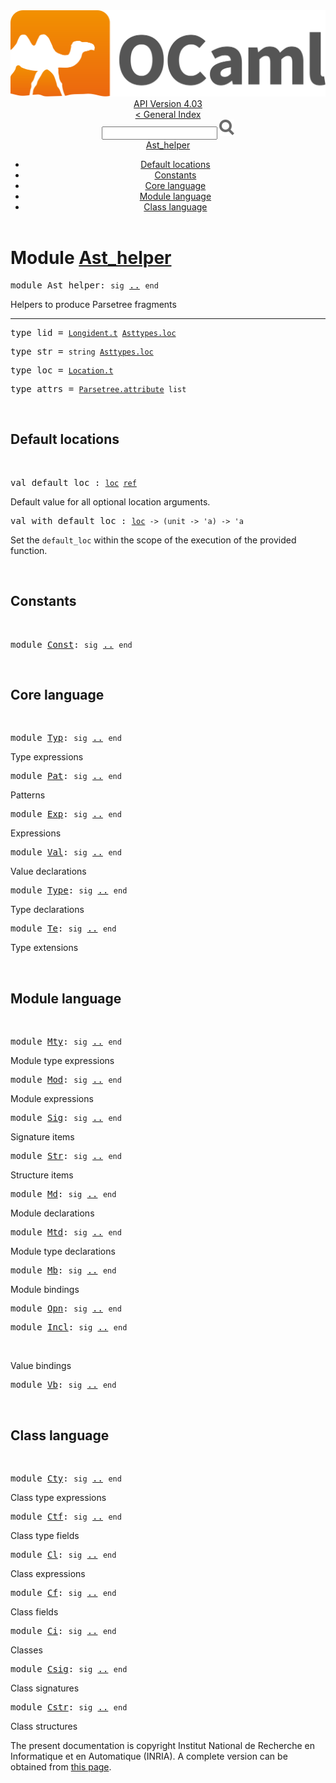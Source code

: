 <!-- ((! set title API !)) ((! set documentation !)) ((! set api !)) ((! set nobreadcrumb !)) -->
<div class="api"><header><nav class="toc brand"><a class="brand" href="https://ocaml.org/"><img src="colour-logo-gray.svg" class="svg" alt="OCaml"></a></nav><nav class="toc"><div class="toc_version"><a href="/docs" id="version-select">API Version 4.03</a></div><a href="index.html">&lt; General Index</a><div class="api_search"><input type="text" name="apisearch" id="api_search" oninput="mySearch(false);" onkeypress="this.oninput();" onclick="this.oninput();" onpaste="this.oninput();">
<img src="search_icon.svg" alt="Search" class="svg" onclick="mySearch(false)"></div>
<div id="search_results"></div><div class="toc_title"><a href="#top">Ast_helper</a></div><ul><li><a href="#2_Defaultlocations">Default locations</a></li><li><a href="#2_Constants">Constants</a></li><li><a href="#2_Corelanguage">Core language</a></li><li><a href="#2_Modulelanguage">Module language</a></li><li><a href="#2_Classlanguage">Class language</a></li></ul></nav></header>

<h1>Module <a href="type_Ast_helper.html">Ast_helper</a></h1>

<pre><span class="keyword">module</span> Ast_helper: <code class="code"><span class="keyword">sig</span></code> <a href="Ast_helper.html">..</a> <code class="code"><span class="keyword">end</span></code></pre><div class="info module top">
Helpers to produce Parsetree fragments<br>
</div>
<hr width="100%">

<pre><span id="TYPElid"><span class="keyword">type</span> <code class="type"></code>lid</span> = <code class="type"><a href="Longident.html#TYPEt">Longident.t</a> <a href="Asttypes.html#TYPEloc">Asttypes.loc</a></code> </pre>


<pre><span id="TYPEstr"><span class="keyword">type</span> <code class="type"></code>str</span> = <code class="type">string <a href="Asttypes.html#TYPEloc">Asttypes.loc</a></code> </pre>


<pre><span id="TYPEloc"><span class="keyword">type</span> <code class="type"></code>loc</span> = <code class="type"><a href="Location.html#TYPEt">Location.t</a></code> </pre>


<pre><span id="TYPEattrs"><span class="keyword">type</span> <code class="type"></code>attrs</span> = <code class="type"><a href="Parsetree.html#TYPEattribute">Parsetree.attribute</a> list</code> </pre>

<br>
<h2 id="2_Defaultlocations">Default locations</h2><br>

<pre><span id="VALdefault_loc"><span class="keyword">val</span> default_loc</span> : <code class="type"><a href="Ast_helper.html#TYPEloc">loc</a> <a href="Pervasives.html#TYPEref">ref</a></code></pre><div class="info ">
Default value for all optional location arguments.<br>
</div>

<pre><span id="VALwith_default_loc"><span class="keyword">val</span> with_default_loc</span> : <code class="type"><a href="Ast_helper.html#TYPEloc">loc</a> -&gt; (unit -&gt; 'a) -&gt; 'a</code></pre><div class="info ">
Set the <code class="code">default_loc</code> within the scope of the execution
        of the provided function.<br>
</div>
<br>
<h2 id="2_Constants">Constants</h2><br>

<pre><span class="keyword">module</span> <a href="Ast_helper.Const.html">Const</a>: <code class="code"><span class="keyword">sig</span></code> <a href="Ast_helper.Const.html">..</a> <code class="code"><span class="keyword">end</span></code></pre><br>
<h2 id="2_Corelanguage">Core language</h2><br>

<pre><span class="keyword">module</span> <a href="Ast_helper.Typ.html">Typ</a>: <code class="code"><span class="keyword">sig</span></code> <a href="Ast_helper.Typ.html">..</a> <code class="code"><span class="keyword">end</span></code></pre><div class="info">
Type expressions
</div>

<pre><span class="keyword">module</span> <a href="Ast_helper.Pat.html">Pat</a>: <code class="code"><span class="keyword">sig</span></code> <a href="Ast_helper.Pat.html">..</a> <code class="code"><span class="keyword">end</span></code></pre><div class="info">
Patterns
</div>

<pre><span class="keyword">module</span> <a href="Ast_helper.Exp.html">Exp</a>: <code class="code"><span class="keyword">sig</span></code> <a href="Ast_helper.Exp.html">..</a> <code class="code"><span class="keyword">end</span></code></pre><div class="info">
Expressions
</div>

<pre><span class="keyword">module</span> <a href="Ast_helper.Val.html">Val</a>: <code class="code"><span class="keyword">sig</span></code> <a href="Ast_helper.Val.html">..</a> <code class="code"><span class="keyword">end</span></code></pre><div class="info">
Value declarations
</div>

<pre><span class="keyword">module</span> <a href="Ast_helper.Type.html">Type</a>: <code class="code"><span class="keyword">sig</span></code> <a href="Ast_helper.Type.html">..</a> <code class="code"><span class="keyword">end</span></code></pre><div class="info">
Type declarations
</div>

<pre><span class="keyword">module</span> <a href="Ast_helper.Te.html">Te</a>: <code class="code"><span class="keyword">sig</span></code> <a href="Ast_helper.Te.html">..</a> <code class="code"><span class="keyword">end</span></code></pre><div class="info">
Type extensions
</div>
<br>
<h2 id="2_Modulelanguage">Module language</h2><br>

<pre><span class="keyword">module</span> <a href="Ast_helper.Mty.html">Mty</a>: <code class="code"><span class="keyword">sig</span></code> <a href="Ast_helper.Mty.html">..</a> <code class="code"><span class="keyword">end</span></code></pre><div class="info">
Module type expressions
</div>

<pre><span class="keyword">module</span> <a href="Ast_helper.Mod.html">Mod</a>: <code class="code"><span class="keyword">sig</span></code> <a href="Ast_helper.Mod.html">..</a> <code class="code"><span class="keyword">end</span></code></pre><div class="info">
Module expressions
</div>

<pre><span class="keyword">module</span> <a href="Ast_helper.Sig.html">Sig</a>: <code class="code"><span class="keyword">sig</span></code> <a href="Ast_helper.Sig.html">..</a> <code class="code"><span class="keyword">end</span></code></pre><div class="info">
Signature items
</div>

<pre><span class="keyword">module</span> <a href="Ast_helper.Str.html">Str</a>: <code class="code"><span class="keyword">sig</span></code> <a href="Ast_helper.Str.html">..</a> <code class="code"><span class="keyword">end</span></code></pre><div class="info">
Structure items
</div>

<pre><span class="keyword">module</span> <a href="Ast_helper.Md.html">Md</a>: <code class="code"><span class="keyword">sig</span></code> <a href="Ast_helper.Md.html">..</a> <code class="code"><span class="keyword">end</span></code></pre><div class="info">
Module declarations
</div>

<pre><span class="keyword">module</span> <a href="Ast_helper.Mtd.html">Mtd</a>: <code class="code"><span class="keyword">sig</span></code> <a href="Ast_helper.Mtd.html">..</a> <code class="code"><span class="keyword">end</span></code></pre><div class="info">
Module type declarations
</div>

<pre><span class="keyword">module</span> <a href="Ast_helper.Mb.html">Mb</a>: <code class="code"><span class="keyword">sig</span></code> <a href="Ast_helper.Mb.html">..</a> <code class="code"><span class="keyword">end</span></code></pre><div class="info">
Module bindings
</div>

<pre><span class="keyword">module</span> <a href="Ast_helper.Opn.html">Opn</a>: <code class="code"><span class="keyword">sig</span></code> <a href="Ast_helper.Opn.html">..</a> <code class="code"><span class="keyword">end</span></code></pre>
<pre><span class="keyword">module</span> <a href="Ast_helper.Incl.html">Incl</a>: <code class="code"><span class="keyword">sig</span></code> <a href="Ast_helper.Incl.html">..</a> <code class="code"><span class="keyword">end</span></code></pre><br>
Value bindings<br>

<pre><span class="keyword">module</span> <a href="Ast_helper.Vb.html">Vb</a>: <code class="code"><span class="keyword">sig</span></code> <a href="Ast_helper.Vb.html">..</a> <code class="code"><span class="keyword">end</span></code></pre><br>
<h2 id="2_Classlanguage">Class language</h2><br>

<pre><span class="keyword">module</span> <a href="Ast_helper.Cty.html">Cty</a>: <code class="code"><span class="keyword">sig</span></code> <a href="Ast_helper.Cty.html">..</a> <code class="code"><span class="keyword">end</span></code></pre><div class="info">
Class type expressions
</div>

<pre><span class="keyword">module</span> <a href="Ast_helper.Ctf.html">Ctf</a>: <code class="code"><span class="keyword">sig</span></code> <a href="Ast_helper.Ctf.html">..</a> <code class="code"><span class="keyword">end</span></code></pre><div class="info">
Class type fields
</div>

<pre><span class="keyword">module</span> <a href="Ast_helper.Cl.html">Cl</a>: <code class="code"><span class="keyword">sig</span></code> <a href="Ast_helper.Cl.html">..</a> <code class="code"><span class="keyword">end</span></code></pre><div class="info">
Class expressions
</div>

<pre><span class="keyword">module</span> <a href="Ast_helper.Cf.html">Cf</a>: <code class="code"><span class="keyword">sig</span></code> <a href="Ast_helper.Cf.html">..</a> <code class="code"><span class="keyword">end</span></code></pre><div class="info">
Class fields
</div>

<pre><span class="keyword">module</span> <a href="Ast_helper.Ci.html">Ci</a>: <code class="code"><span class="keyword">sig</span></code> <a href="Ast_helper.Ci.html">..</a> <code class="code"><span class="keyword">end</span></code></pre><div class="info">
Classes
</div>

<pre><span class="keyword">module</span> <a href="Ast_helper.Csig.html">Csig</a>: <code class="code"><span class="keyword">sig</span></code> <a href="Ast_helper.Csig.html">..</a> <code class="code"><span class="keyword">end</span></code></pre><div class="info">
Class signatures
</div>

<pre><span class="keyword">module</span> <a href="Ast_helper.Cstr.html">Cstr</a>: <code class="code"><span class="keyword">sig</span></code> <a href="Ast_helper.Cstr.html">..</a> <code class="code"><span class="keyword">end</span></code></pre><div class="info">
Class structures
</div>
<div class="copyright">The present documentation is copyright Institut National de Recherche en Informatique et en Automatique (INRIA). A complete version can be obtained from <a href="http://caml.inria.fr/pub/docs/manual-ocaml/">this page</a>.</div></div>